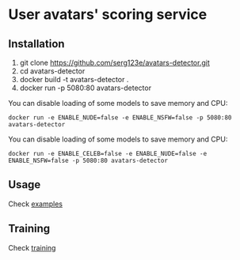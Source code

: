 # User avatars' scoring service

## Installation

  1. git clone https://github.com/serg123e/avatars-detector.git
  2. cd avatars-detector
  3. docker build -t avatars-detector .
  4. docker run -p 5080:80 avatars-detector

You can disable loading of some models to save memory and CPU:
      
    docker run -e ENABLE_NUDE=false -e ENABLE_NSFW=false -p 5080:80 avatars-detector

You can disable loading of some models to save memory and CPU:
      
    docker run -e ENABLE_CELEB=false -e ENABLE_NUDE=false -e ENABLE_NSFW=false -p 5080:80 avatars-detector


## Usage

Check [examples](examples)


## Training

Check [training](training)
  